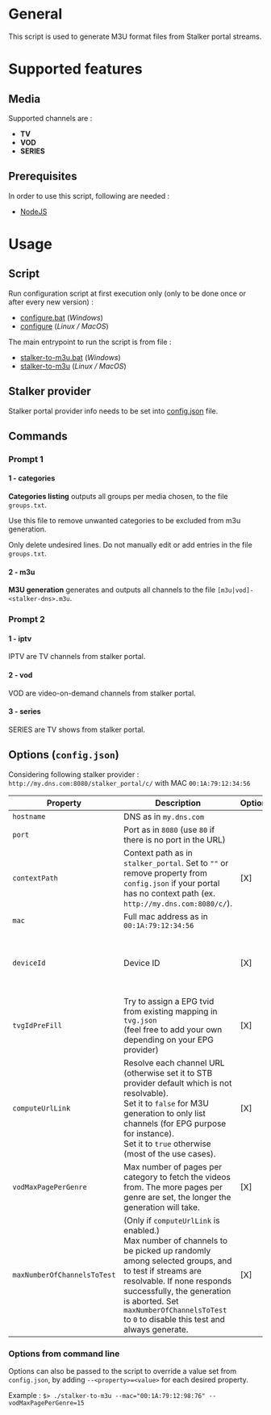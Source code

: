 # General

This script is used to generate M3U format files from Stalker portal streams.

# Supported features

## Media

Supported channels are :

- **TV**
- **VOD**
- **SERIES**

## Prerequisites

In order to use this script, following are needed :

- [NodeJS](https://nodejs.org/en/download)

# Usage

## Script

Run configuration script at first execution only (only to be done once or after every new version) :

- [configure.bat](./configure.bat) (_Windows_)
- [configure](./configure) (_Linux / MacOS_)

The main entrypoint to run the script is from file :

- [stalker-to-m3u.bat](./stalker-to-m3u.bat) (_Windows_)
- [stalker-to-m3u](./stalker-to-m3u) (_Linux / MacOS_)

## Stalker provider

Stalker portal provider info needs to be set into [config.json](./config.json) file.

## Commands

### Prompt 1

#### 1 - categories

**Categories listing** outputs all groups per media chosen, to the file `groups.txt`.

Use this file to remove unwanted categories to be excluded from m3u generation.

Only delete undesired lines. Do not manually edit or add entries in the file `groups.txt`.

#### 2 - m3u

**M3U generation** generates and outputs all channels to the file `[m3u|vod]-<stalker-dns>.m3u`.

### Prompt 2

#### 1 - iptv

IPTV are TV channels from stalker portal.

#### 2 - vod

VOD are video-on-demand channels from stalker portal.

#### 3 - series

SERIES are TV shows from stalker portal.

## Options (`config.json`)

Considering following stalker provider :
`http://my.dns.com:8080/stalker_portal/c/` with MAC `00:1A:79:12:34:56`

| Property                    | Description                                                                                                                                                                                                                                                                                         | Optional | Default       |
|-----------------------------|-----------------------------------------------------------------------------------------------------------------------------------------------------------------------------------------------------------------------------------------------------------------------------------------------------|----------|---------------|
| `hostname`                  | DNS as in `my.dns.com`                                                                                                                                                                                                                                                                              |          |               |
| `port`                      | Port as in `8080` (use `80` if there is no port in the URL)                                                                                                                                                                                                                                         |          |               |
| `contextPath`               | Context path as in `stalker_portal`. Set to `""` or remove property from `config.json` if your portal has no context path (ex. `http://my.dns.com:8080/c/`).                                                                                                                                        | [X]      | `""` (_none_) |
| `mac`                       | Full mac address as in `00:1A:79:12:34:56`                                                                                                                                                                                                                                                          |          |               |
| `deviceId`                  | Device ID                                                                                                                                                                                                                                                                   | [X]      | Random auto-generated ID of 32 hex characters       |
| `tvgIdPreFill`              | Try to assign a EPG tvid from existing mapping in `tvg.json`<br/>(feel free to add your own depending on your EPG provider)                                                                                                                                                                         | [X]      | `false`       |
| `computeUrlLink`            | Resolve each channel URL (otherwise set it to STB provider default which is not resolvable).<br/>Set it to `false` for M3U generation to only list channels (for EPG purpose for instance).<br/>Set it to `true` otherwise (most of the use cases).                                                 | [X]      | `false`       |
| `vodMaxPagePerGenre`        | Max number of pages per category to fetch the videos from. The more pages per genre are set, the longer the generation will take.                                                                                                                                                                   | [X]      | `2`           |
| `maxNumberOfChannelsToTest` | (Only if `computeUrlLink` is enabled.)<br/>Max number of channels to be picked up randomly among selected groups, and to test if streams are resolvable. If none responds successfully, the generation is aborted. Set `maxNumberOfChannelsToTest` to `0` to disable this test and always generate. | [X]      | `5`           |

### Options from command line

Options can also be passed to the script to override a value set from `config.json`, by adding `--<property>=<value>`
for each desired property.

Example : `$> ./stalker-to-m3u --mac="00:1A:79:12:98:76" --vodMaxPagePerGenre=15`
